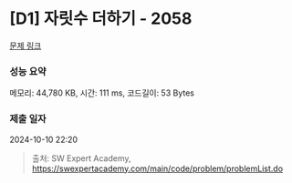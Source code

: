 # [D1] 자릿수 더하기 - 2058 

[문제 링크](https://swexpertacademy.com/main/code/problem/problemDetail.do?contestProbId=AV5QPRjqA10DFAUq) 

### 성능 요약

메모리: 44,780 KB, 시간: 111 ms, 코드길이: 53 Bytes

### 제출 일자

2024-10-10 22:20



> 출처: SW Expert Academy, https://swexpertacademy.com/main/code/problem/problemList.do